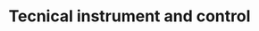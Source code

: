 ---
title: "Tecnical instrument and control"
url: /karachi/tecnical-instrument-and-control/
shop: wholesale
---